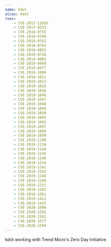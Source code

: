 ```yaml
---
name: kdot
alias: kdot
cves:
    - CVE-2017-11835
    - CVE-2017-8533
    - CVE-2018-0755
    - CVE-2018-0760
    - CVE-2018-0761
    - CVE-2018-0763
    - CVE-2018-0855
    - CVE-2019-0758
    - CVE-2019-0903
    - CVE-2019-0968
    - CVE-2019-0977
    - CVE-2019-1009
    - CVE-2019-1011
    - CVE-2019-1013
    - CVE-2019-1015
    - CVE-2019-1016
    - CVE-2019-1046
    - CVE-2019-1047
    - CVE-2019-1048
    - CVE-2019-1049
    - CVE-2019-1050
    - CVE-2019-1093
    - CVE-2019-1095
    - CVE-2019-1097
    - CVE-2019-1098
    - CVE-2019-1099
    - CVE-2019-1100
    - CVE-2019-1116
    - CVE-2019-1144
    - CVE-2019-1145
    - CVE-2019-1148
    - CVE-2019-1154
    - CVE-2019-1241
    - CVE-2019-1243
    - CVE-2019-1246
    - CVE-2019-1248
    - CVE-2019-1251
    - CVE-2019-1283
    - CVE-2019-1361
    - CVE-2019-1411
    - CVE-2019-1432
    - CVE-2020-1096
    - CVE-2020-1355
    - CVE-2020-1561
    - CVE-2020-1577
    - CVE-2020-1594
---
```

kdot working with Trend Micro's Zero Day Initiative

